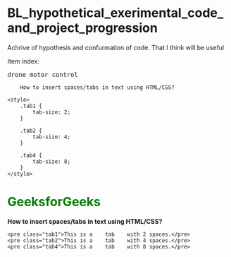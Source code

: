 # BL_hypothetical_exerimental_code_and_project_progression

<!format area html>
<style>
 .tab4 
   {
      tab-size : 4;
   }
 </style>

<p>
Achrive of hypothesis and confurmation of code. 
That I think will be useful

Item index:

 <pre class = "tab4" >drone motor control </pre>

</p>



<!DOCTYPE html> 
<html> 
<head> 

        How to insert spaces/tabs in text using HTML/CSS? 

    <style> 
        .tab1 { 
            tab-size: 2; 
        } 
  
        .tab2 { 
            tab-size: 4; 
        } 
  
        .tab4 { 
            tab-size: 8; 
        } 
    </style> 
</head> 
<body> 
    <h1 style="color: green">GeeksforGeeks</h1> 
    <b>How to insert spaces/tabs in text using HTML/CSS?</b> 
      
    <pre class="tab1">This is a    tab    with 2 spaces.</pre> 
    <pre class="tab2">This is a    tab    with 4 spaces.</pre> 
    <pre class="tab4">This is a    tab    with 8 spaces.</pre> 
</body> 
</html> 
